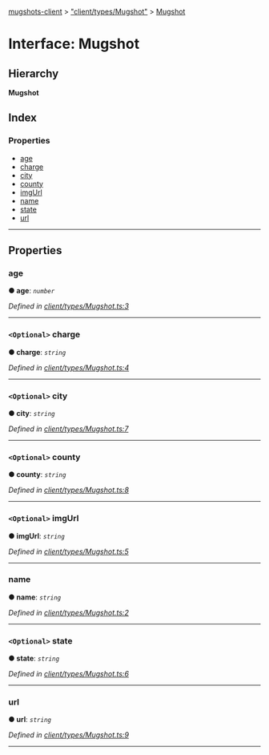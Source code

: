 [mugshots-client](../README.md) > ["client/types/Mugshot"](../modules/_client_types_mugshot_.md) > [Mugshot](../interfaces/_client_types_mugshot_.mugshot.md)

# Interface: Mugshot

## Hierarchy

**Mugshot**

## Index

### Properties

* [age](_client_types_mugshot_.mugshot.md#age)
* [charge](_client_types_mugshot_.mugshot.md#charge)
* [city](_client_types_mugshot_.mugshot.md#city)
* [county](_client_types_mugshot_.mugshot.md#county)
* [imgUrl](_client_types_mugshot_.mugshot.md#imgurl)
* [name](_client_types_mugshot_.mugshot.md#name)
* [state](_client_types_mugshot_.mugshot.md#state)
* [url](_client_types_mugshot_.mugshot.md#url)

---

## Properties

<a id="age"></a>

###  age

**● age**: *`number`*

*Defined in [client/types/Mugshot.ts:3](https://github.com/agaricide/mugshots-client/blob/b6f584c/src/client/types/Mugshot.ts#L3)*

___
<a id="charge"></a>

### `<Optional>` charge

**● charge**: *`string`*

*Defined in [client/types/Mugshot.ts:4](https://github.com/agaricide/mugshots-client/blob/b6f584c/src/client/types/Mugshot.ts#L4)*

___
<a id="city"></a>

### `<Optional>` city

**● city**: *`string`*

*Defined in [client/types/Mugshot.ts:7](https://github.com/agaricide/mugshots-client/blob/b6f584c/src/client/types/Mugshot.ts#L7)*

___
<a id="county"></a>

### `<Optional>` county

**● county**: *`string`*

*Defined in [client/types/Mugshot.ts:8](https://github.com/agaricide/mugshots-client/blob/b6f584c/src/client/types/Mugshot.ts#L8)*

___
<a id="imgurl"></a>

### `<Optional>` imgUrl

**● imgUrl**: *`string`*

*Defined in [client/types/Mugshot.ts:5](https://github.com/agaricide/mugshots-client/blob/b6f584c/src/client/types/Mugshot.ts#L5)*

___
<a id="name"></a>

###  name

**● name**: *`string`*

*Defined in [client/types/Mugshot.ts:2](https://github.com/agaricide/mugshots-client/blob/b6f584c/src/client/types/Mugshot.ts#L2)*

___
<a id="state"></a>

### `<Optional>` state

**● state**: *`string`*

*Defined in [client/types/Mugshot.ts:6](https://github.com/agaricide/mugshots-client/blob/b6f584c/src/client/types/Mugshot.ts#L6)*

___
<a id="url"></a>

###  url

**● url**: *`string`*

*Defined in [client/types/Mugshot.ts:9](https://github.com/agaricide/mugshots-client/blob/b6f584c/src/client/types/Mugshot.ts#L9)*

___

